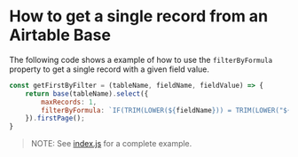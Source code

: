 # How to get a single record from an Airtable Base

The following code shows a example of how to use the `filterByFormula` property to get a single record with a given field value.

```javascript
const getFirstByFilter = (tableName, fieldName, fieldValue) => {
    return base(tableName).select({
        maxRecords: 1,
        filterByFormula: `IF(TRIM(LOWER(${fieldName})) = TRIM(LOWER("${fieldValue}")), 1, 0)`
    }).firstPage();
}
```

> NOTE: See [index.js](./index.js) for a complete example.